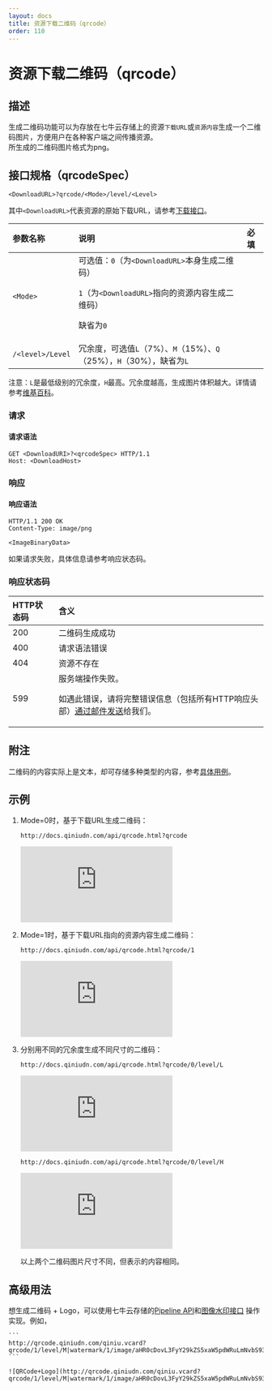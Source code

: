 ```yaml
---
layout: docs
title: 资源下载二维码（qrcode）
order: 110
---
```


<a name="qrcode"></a>
# 资源下载二维码（qrcode）

<a name="description"></a>
## 描述

生成二维码功能可以为存放在七牛云存储上的资源`下载URL`或`资源内容`生成一个二维码图片，方便用户在各种客户端之间传播资源。  
所生成的二维码图片格式为png。  

<a name="specification"></a>
## 接口规格（qrcodeSpec）

```
<DownloadURL>?qrcode/<Mode>/level/<Level>
```

其中`<DownloadURL>`代表资源的原始下载URL，请参考[下载接口](get.html)。  

参数名称      | 说明                              | 必填
:------------ | :-------------------------------- | :-------
`<Mode>`      | 可选值：`0`（为`<DownloadURL>`本身生成二维码）<p>`1`（为`<DownloadURL>`指向的资源内容生成二维码）<p>缺省为`0` | 
`/<level>/Level` | 冗余度，可选值`L`（7%）、`M`（15%）、`Q`（25%），`H`（30%），缺省为`L` |

注意：`L`是最低级别的冗余度，`H`最高。冗余度越高，生成图片体积越大。详情请参考[维基百科](http://en.wikipedia.org/wiki/QR_code#Error_correction)。  

<a name="request"></a>
### 请求

<a name="request-syntax"></a>
#### 请求语法

```
GET <DownloadURI>?<qrcodeSpec> HTTP/1.1
Host: <DownloadHost>
```

<a name="response"></a>
### 响应

<a name="response-syntax"></a>
#### 响应语法

```
HTTP/1.1 200 OK
Content-Type: image/png

<ImageBinaryData>
```

如果请求失败，具体信息请参考响应状态码。

<a name="response-code"></a>
### 响应状态码

HTTP状态码 | 含义
:--------- | :--------------------------
200        | 二维码生成成功
400	       | 请求语法错误
404        | 资源不存在
599	       | 服务端操作失败。<p>如遇此错误，请将完整错误信息（包括所有HTTP响应头部）[通过邮件发送][sendBugReportHref]给我们。

<a name="remarks"></a>
## 附注

二维码的内容实际上是文本，却可存储多种类型的内容，参考[具体用例](https://code.google.com/p/zxing/wiki/BarcodeContents)。  

<a name="samples"></a>
## 示例

1. Mode=0时，基于下载URL生成二维码：  

	```
    http://docs.qiniudn.com/api/qrcode.html?qrcode
	```

	![点击察看图片](http://docs.qiniudn.com/api/qrcode.html?qrcode)

2. Mode=1时，基于下载URL指向的资源内容生成二维码：  

	```
    http://docs.qiniudn.com/api/qrcode.html?qrcode/1
	```

	![点击察看图片](http://docs.qiniudn.com/api/qrcode.html?qrcode/1)

3. 分别用不同的冗余度生成不同尺寸的二维码：   

	```
    http://docs.qiniudn.com/api/qrcode.html?qrcode/0/level/L
	```

	![点击察看图片](http://docs.qiniudn.com/api/qrcode.html?qrcode/0/level/L)

	```
    http://docs.qiniudn.com/api/qrcode.html?qrcode/0/level/H
	```

	![点击察看图片](http://docs.qiniudn.com/api/qrcode.html?qrcode/0/level/H)

	以上两个二维码图片尺寸不同，但表示的内容相同。

<a name="advance-usage"></a>
## 高级用法

想生成二维码 + Logo，可以使用七牛云存储的[Pipeline API](pipeline.html)和[图像水印接口](image-process.html#watermark) 操作实现。例如，

	```
    http://qrcode.qiniudn.com/qiniu.vcard?qrcode/1/level/M|watermark/1/image/aHR0cDovL3FyY29kZS5xaW5pdWRuLmNvbS93ZWlib2xvZ282LnBuZz9pbWFnZU1vZ3IvdGh1bWJuYWlsLzMyeDMy/gravity/center/dx/0/dy/0
	```

	![QRCode+Logo](http://qrcode.qiniudn.com/qiniu.vcard?qrcode/1/level/M|watermark/1/image/aHR0cDovL3FyY29kZS5xaW5pdWRuLmNvbS93ZWlib2xvZ282LnBuZz9pbWFnZU1vZ3IvdGh1bWJuYWlsLzMyeDMy/gravity/center/dx/0/dy/0)

[sendBugReportHref]:            mailto:support@qiniu.com?subject=599错误日志    "发送错误报告"

